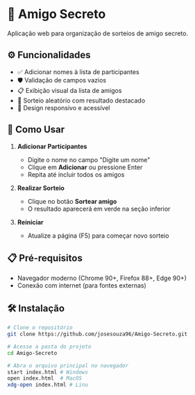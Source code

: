 # 🎄 Amigo Secreto

Aplicação web para organização de sorteios de amigo secreto.

## ⚙️ Funcionalidades

- ✅ Adicionar nomes à lista de participantes
- 🛡️ Validação de campos vazios
- 📋 Exibição visual da lista de amigos
- 🎰 Sorteio aleatório com resultado destacado
- 📱 Design responsivo e acessível

## 🚀 Como Usar

1. **Adicionar Participantes**
   - Digite o nome no campo "Digite um nome"
   - Clique em **Adicionar** ou pressione Enter
   - Repita até incluir todos os amigos

2. **Realizar Sorteio**
   - Clique no botão **Sortear amigo**
   - O resultado aparecerá em verde na seção inferior

3. **Reiniciar**
   - Atualize a página (F5) para começar novo sorteio

## 📋 Pré-requisitos

- Navegador moderno (Chrome 90+, Firefox 88+, Edge 90+)
- Conexão com internet (para fontes externas)

## 🛠️ Instalação

```bash
# Clone o repositório
git clone https://github.com/josesouza96/Amigo-Secreto.git

# Acesse a pasta do projeto
cd Amigo-Secreto

# Abra o arquivo principal no navegador
start index.html # Windows
open index.html  # MacOS
xdg-open index.html # Linu
